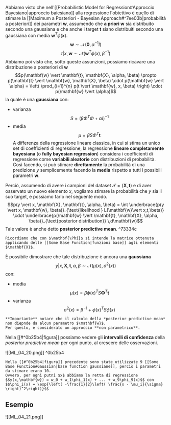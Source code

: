 Abbiamo visto che nell'[[Probabilistic Model for Regression#Approccio Bayesiano|approccio baiesiano]] alla regressione l'obiettivo è quello di stimare la [[Maximum a Posteriori - Bayesian Approach#^7ee03b|probabilità a posteriori]] dei parametri $\mathbf{w}$, assumendo che **a priori** $\mathbf{w}$ sia distribuito secondo una gaussiana e che anche i target $\mathbf{t}$ siano distribuiti secondo una gaussiana con media $\mathbf{w}^T\phi(\mathbf{x})$.
$$\mathbf{w} \sim \mathcal{N}(\mathbf{0}, \alpha^{-1} I)$$
$$t \vert x, \mathbf{w} \sim \mathcal{N}(\mathbf{w}^T\phi(x), \beta^{-1})$$
Abbiamo poi visto che, sotto queste assunzioni, possiamo ricavare una distribuzione a posteriori di $\mathbf{w}$
$$p(\mathbf{w} \vert \mathbf{t}, \mathbf{X}, \alpha, \beta) \propto p(\mathbf{t} \vert \mathbf{w}, \mathbf{X}, \beta) \cdot p(\mathbf{w} \vert \alpha) = \left( \prod_{i=1}^{n} p(t \vert \mathbf{w}, x, \beta) \right) \cdot p(\mathbf{w} \vert \alpha)$$ la quale è una **gaussiana** con:
- varianza $$S = (\beta\Phi^T\Phi + \alpha I)^{-1}$$
- media $$\mu = \beta S\Phi^T \mathbf{t}$$
A differenza della regressione lineare classica, in cui si stima un unico set di coefficienti di regressione, la regressione **lineare completamente bayesiana** (o **fully bayesian regression**) considera i coefficienti di regressione come **variabili aleatorie** con distribuzioni di probabilità.
Così facendo, si può stimare **direttamente** la probabilità di una predizione $y$ semplicemente facendo la **media** rispetto a tutti i possibili parametri $\mathbf{w}$.

Perciò, assumendo di avere i campioni del dataset $\mathcal{T} = (\mathbf{X}, \mathbf{t})$ e di aver osservato un nuovo elemento $x$, vogliamo stimare la probabilità che $y$ sia il suo target, e possiamo farlo nel seguente modo.
$$p(y \vert x, \mathbf{X}, \mathbf{t}, \alpha, \beta) = \int \underbrace{p(y \vert x, \mathbf{w}, \beta)}_{\text{likelihood } L(\mathbf{w}\vert x,t,\beta)} \cdot \underbrace{p(\mathbf{w} \vert \mathbf{t}, \mathbf{X}, \alpha, \beta)}_{\text{posterior distribution}} \,d\mathbf{w}$$
Tale valore è anche detto **posterior predictive mean**. ^73334c

```ad-info
Ricordiamo che con $\mathbf{\Phi}$ si intende la matrice ottenuta applicando delle [[Some Base Function|funzioni base]] agli elementi $\mathbf{X}$.
```

È possibile dimostrare che tale distribuzione è ancora una **gaussiana**
$$y \vert x, \mathbf{X}, \mathbf{t}, \alpha, \beta \sim \mathcal{N}(\mu(x), \sigma^2(x))$$ con:
- media $$\mu(x) = \beta \phi(x)^TS \mathbf{\Phi}^T\mathbf{t}$$
- varianza $$\sigma^2(x) = \beta^{-1} + \phi(x)^T S \phi(x)$$

```ad-important
**Importante** notare che il calcolo della *posterior predictive mean* non diepnde da alcun parametro $\mathbf{w}$.
Per questo, è considerato un approccio **non parametrico**.
```


Nella [[#^0b25b4|figura]] possiamo vedere gli **intervalli di confidenza** della *posterior predictive mean* per ogni punto, al crescere delle osservazioni.

![[ML_04_20.png]] ^0b25b4


```ad-note
Nella [[#^0b25b4|figura]] precedente sono state utilizzate 9 [[Some Base Function#Gaussian|base function gaussiane]], perciò i parametri da stimare erano 10.
Ovvero, per ogni putni $x$ abbiamo la retta di regressione
$$y(x,\mathbf{w}) = w_0 + w_1\phi_1(x) + ... + w_9\phi_9(x)$$ con $$\phi_i(x) = \exp{\left( -\frac{1}{2}\left( \frac{x - \mu_i}{\sigma} \right)^2\right)}$$
```


## Esempio
![[ML_04_21.png]]